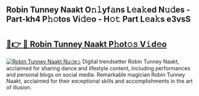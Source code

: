 ## Robin Tunney Naakt O𝚗𝚕yf𝚊ns L𝚎a𝚔ed N𝚞𝚍es - Part-kh4 P𝚑𝚘tos Vi𝚍𝚎o - H𝚘𝚝 Part L𝚎a𝚔s e3vsS

# <h2><a href="http://kfbddnd.oniu.top/?m=Robin+Tunney+Naakt">🔗👉 🔴 Robin Tunney Naakt P𝚑ot𝚘𝚜 V𝚒d𝚎o</a></h2>

[![Robin Tunney Naakt Nu𝚍e𝚜](https://i.imgur.com/0qMVB7G.gif)](http://kfbddnd.oniu.top/?m=Robin+Tunney+Naakt)
Digital trendsetter Robin Tunney Naakt, acclaimed for sharing dance and lifestyle content, including performances and personal blogs on social media. Remarkable magician Robin Tunney Naakt, acclaimed for their exceptional skills and accomplishments in the art of illusion.  
